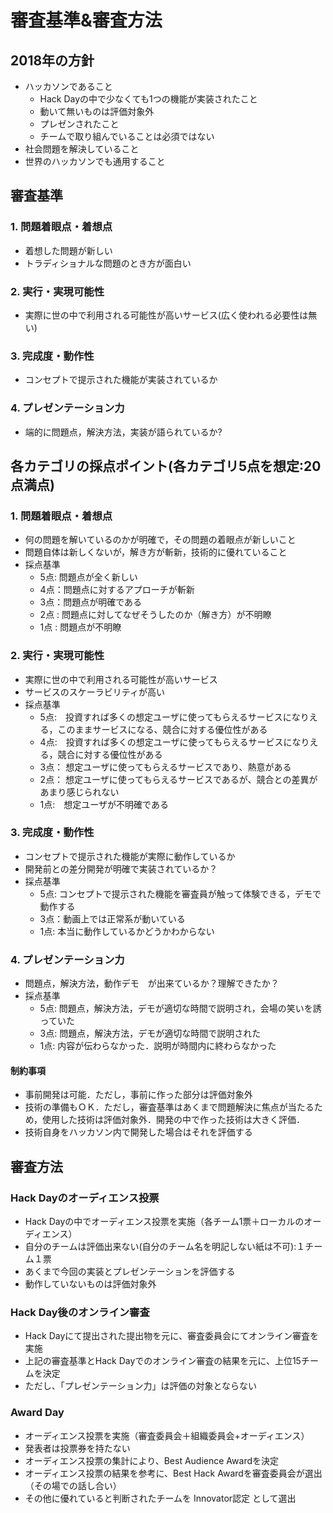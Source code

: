 # 審査基準&審査方法
## 2018年の方針
- ハッカソンであること
  - Hack Dayの中で少なくても1つの機能が実装されたこと
  - 動いて無いものは評価対象外
  - プレゼンされたこと
  - チームで取り組んでいることは必須ではない
- 社会問題を解決していること
- 世界のハッカソンでも通用すること

## 審査基準
### 1. 問題着眼点・着想点
- 着想した問題が新しい
- トラディショナルな問題のとき方が面白い

### 2. 実行・実現可能性
- 実際に世の中で利用される可能性が高いサービス(広く使われる必要性は無い)

### 3. 完成度・動作性
- コンセプトで提示された機能が実装されているか

### 4. プレゼンテーション力
- 端的に問題点，解決方法，実装が語られているか?

## 各カテゴリの採点ポイント(各カテゴリ5点を想定:20点満点)
### 1. 問題着眼点・着想点
- 何の問題を解いているのかが明確で，その問題の着眼点が新しいこと
- 問題自体は新しくないが，解き方が斬新，技術的に優れていること
- 採点基準
   - 5点: 問題点が全く新しい
   - 4点：問題点に対するアプローチが斬新
   - 3点：問題点が明確である
   - 2点 :  問題点に対してなぜそうしたのか（解き方）が不明瞭
   - 1点 :  問題点が不明瞭

### 2. 実行・実現可能性
- 実際に世の中で利用される可能性が高いサービス
- サービスのスケーラビリティが高い
- 採点基準
  - 5点:　投資すれば多くの想定ユーザに使ってもらえるサービスになりえる，このままサービスになる、競合に対する優位性がある
  - 4点:　投資すれば多くの想定ユーザに使ってもらえるサービスになりえる，競合に対する優位性がある
  - 3点： 想定ユーザに使ってもらえるサービスであり、熱意がある
  - 2点： 想定ユーザに使ってもらえるサービスであるが、競合との差異があまり感じられない
  - 1点:　想定ユーザが不明確である

### 3. 完成度・動作性
- コンセプトで提示された機能が実際に動作しているか
- 開発前との差分開発が明確で実装されているか？  
- 採点基準
  - 5点: コンセプトで提示された機能を審査員が触って体験できる，デモで動作する
  - 3点：動画上では正常系が動いている
  - 1点: 本当に動作しているかどうかわからない

### 4. プレゼンテーション力
- 問題点，解決方法，動作デモ　が出来ているか？理解できたか？
- 採点基準
  - 5点: 問題点，解決方法，デモが適切な時間で説明され，会場の笑いを誘っていた
  - 3点: 問題点，解決方法，デモが適切な時間で説明された
  - 1点: 内容が伝わらなかった．説明が時間内に終わらなかった

#### 制約事項
- 事前開発は可能．ただし，事前に作った部分は評価対象外
- 技術の準備もＯＫ．ただし，審査基準はあくまで問題解決に焦点が当たるため，使用した技術は評価対象外．開発の中で作った技術は大きく評価．
- 技術自身をハッカソン内で開発した場合はそれを評価する

## 審査方法
### Hack Dayのオーディエンス投票
- Hack Dayの中でオーディエンス投票を実施（各チーム1票＋ローカルのオーディエンス）
- 自分のチームは評価出来ない(自分のチーム名を明記しない紙は不可):１チーム１票
- あくまで今回の実装とプレゼンテーションを評価する
- 動作していないものは評価対象外

### Hack Day後のオンライン審査
- Hack Dayにて提出された提出物を元に、審査委員会にてオンライン審査を実施
- 上記の審査基準とHack Dayでのオンライン審査の結果を元に、上位15チームを決定
- ただし、「プレゼンテーション力」は評価の対象とならない

### Award Day
- オーディエンス投票を実施（審査委員会＋組織委員会+オーディエンス）
- 発表者は投票券を持たない
- オーディエンス投票の集計により、Best Audience Awardを決定
- オーディエンス投票の結果を参考に、Best Hack Awardを審査委員会が選出（その場での話し合い）
- その他に優れていると判断されたチームを Innovator認定 として選出
